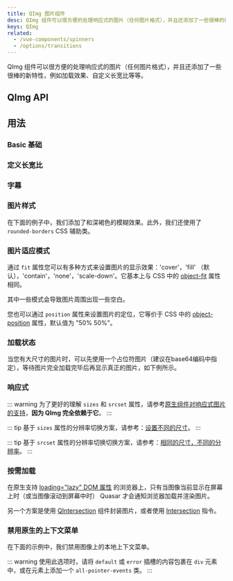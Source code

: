 ```yaml
---
title: QImg 图片组件
desc: QImg 组件可以很方便的处理响应式的图片（任何图片格式），并且还添加了一些很棒的新特性，例如加载效果、自定义长宽比等等。
keys: QImg
related:
  - /vue-components/spinners
  - /options/transitions
---
```


QImg 组件可以很方便的处理响应式的图片（任何图片格式），并且还添加了一些很棒的新特性，例如加载效果、自定义长宽比等等。

## QImg API

<doc-api file="QImg" />

## 用法

### Basic 基础

<doc-example title="基础" file="QImg/Basic" />

### 定义长宽比

<doc-example title="自定义长宽比" file="QImg/Ratio" />

### 字幕

<doc-example title="字幕" file="QImg/Caption" />

### 图片样式

在下面的例子中，我们添加了和深褐色的模糊效果。此外，我们还使用了 `rounded-borders` CSS 辅助类。

<doc-example title="自定义图片样式" file="QImg/CustomImageStyle" />

### 图片适应模式

通过 `fit` 属性您可以有多种方式来设置图片的显示效果：'cover'，'fill' （默认），'contain'，'none'，'scale-down'。它基本上与 CSS 中的 [object-fit](https://developer.mozilla.org/en-US/docs/Web/CSS/object-fit) 属性相同。

其中一些模式会导致图片周围出现一些空白。

您也可以通过 `position` 属性来设置图片的定位，它等价于 CSS 中的 [object-position](https://developer.mozilla.org/en-US/docs/Web/CSS/object-position) 属性，默认值为 "50% 50%"。

<doc-example title="图片适应模式" file="QImg/FitModes" />

### 加载状态

<doc-example title="加载状态" file="QImg/LoadingState" />

当您有大尺寸的图片时，可以先使用一个占位符图片（建议在base64编码中指定），等待图片完全加载完毕后再显示真正的图片，如下例所示。

<doc-example title="占位符资源" file="QImg/PlaceholderSrc" />

<doc-example title="加载错误状态" file="QImg/ErrorState" />

### 响应式

::: warning
为了更好的理解 `sizes` 和 `srcset` 属性，请参考[原生组件对响应式图片的支持](https://developer.mozilla.org/en-US/docs/Learn/HTML/Multimedia_and_embedding/Responsive_images#Why_responsive_images)，**因为 QImg 完全依赖于它**。
:::

<doc-example title="响应式" file="QImg/Responsive" />

::: tip
基于 `sizes` 属性的分辨率切换方案，请参考：[设置不同的尺寸](https://developer.mozilla.org/en-US/docs/Learn/HTML/Multimedia_and_embedding/Responsive_images#Resolution_switching_Different_sizes)。
:::

::: tip
基于 `srcset` 属性的分辨率切换切换方案，请参考：[相同的尺寸，不同的分辨率](https://developer.mozilla.org/en-US/docs/Learn/HTML/Multimedia_and_embedding/Responsive_images#Resolution_switching_Same_size_different_resolutions)。
:::

### 按需加载

在原生支持 [loading="lazy" DOM 属性](https://caniuse.com/loading-lazy-attr) 的浏览器上，只有当图像当前显示在屏幕上时（或当图像滚动到屏幕中时） Quasar 才会通知浏览器加载并渲染图片。

另一个方案是使用 [QIntersection](/vue-components/intersection) 组件封装图片，或者使用 [Intersection](/vue-directives/intersection) 指令。

<doc-example title="原生按需加载" file="QImg/LoadingLazy" />

### 禁用原生的上下文菜单

在下面的示例中，我们禁用图像上的本地上下文菜单。

::: warning
使用此选项时，请将 `default` 或 `error` 插槽的内容包裹在 `div` 元素中，或在元素上添加一个 `all-pointer-events` 类。
:::

<doc-example title="Native context menu" file="QImg/ContextMenu" />
